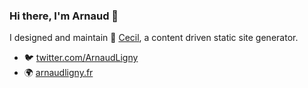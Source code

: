 ### Hi there, I'm Arnaud 👋

I designed and maintain 👔 [Cecil](https://cecil.app), a content driven static site generator.

- 🐦 [twitter.com/ArnaudLigny](https://twitter.com/ArnaudLigny)
- 🌍 [arnaudligny.fr](https://arnaudligny.fr)
